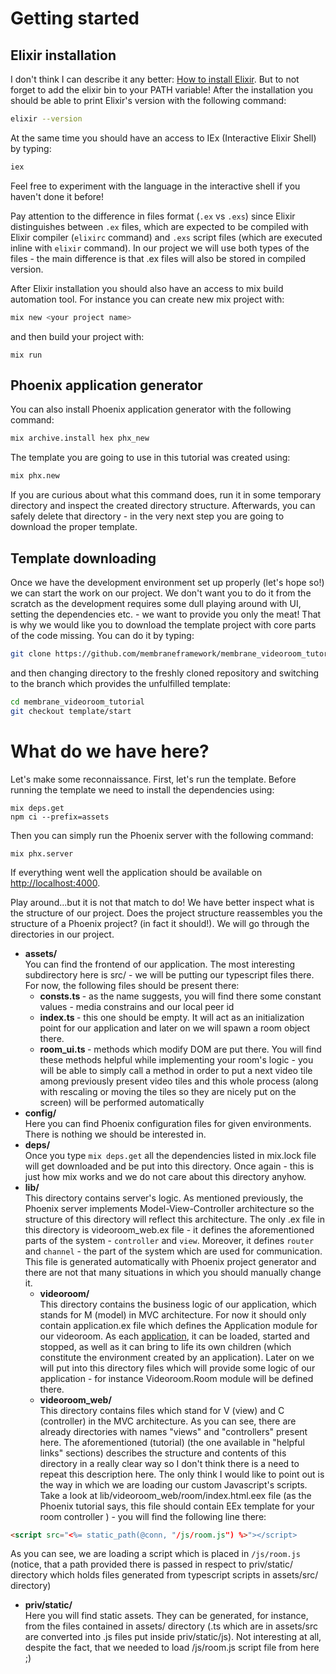 # Getting started

## Elixir installation
  I don't think I can describe it any better: [How to install Elixir](https://elixir-lang.org/install.html).
  But to not forget to add the elixir bin to your PATH variable!
  After the installation you should be able to print Elixir's version with the following command:
  ```bash
  elixir --version
  ```
  At the same time you should have an access to IEx (Interactive Elixir Shell) by typing:
  ```bash
  iex
  ```
  Feel free to experiment with the language in the interactive shell if you haven't done it before!

  Pay attention to the difference in files format (`.ex` vs `.exs`) since Elixir distinguishes between `.ex` files, which are expected to be compiled with Elixir compiler (```elixirc``` command) and `.exs` script files (which are executed inline with ```elixir``` command). In our project we will use both types of the files - the main difference is that .ex files will also be stored in compiled version.

  After Elixir installation you should also have an access to mix build automation tool. For instance you can create new mix project with:
  ```bash
  mix new <your project name>
  ```

  and then build your project with:
  ```
  mix run
  ```


## Phoenix application generator
You can also install Phoenix application generator with the following command:
```bash
mix archive.install hex phx_new
```
The template you are going to use in this tutorial was created using:
```bash
mix phx.new
```
If you are curious about what this command does, run it in some temporary directory and inspect the created directory structure. Afterwards, you can safely delete that directory - in the very next step you are going to download the proper template.

## Template downloading
Once we have the development environment set up properly (let's hope so!) we can start the work on our project. We don't want you to do it from the scratch as the development requires some dull playing around with UI, setting the dependencies etc. - we want to provide you only the meat! That is why we would like you to download the template project with core parts of the code missing. You can do it by typing:

```bash
git clone https://github.com/membraneframework/membrane_videoroom_tutorial
```

and then changing directory to the freshly cloned repository and switching to the branch which provides the unfulfilled template:

```bash
cd membrane_videoroom_tutorial
git checkout template/start
```

# What do we have here?
  Let's make some reconnaissance. 
  First, let's run the template.
  Before running the template we need to install the dependencies using:
  ```
  mix deps.get
  npm ci --prefix=assets
  ```
  Then you can simply run the Phoenix server with the following command:
  ```
  mix phx.server
  ```
  If everything went well the application should be available on [http://localhost:4000](http://localhost:4000/).

  Play around...but it is not that match to do! We have better inspect what is the structure of our project.
  Does the project structure reassembles you the structure of a Phoenix project? (in fact it should!). We will go through the directories in our project.
  + <b> assets/ </b> <br>
  You can find the frontend of our application. The most interesting subdirectory here is src/ - we will be putting our typescript files there. For now, the following files should be present there: 
    + <b> consts.ts </b> - as the name suggests, you will find there some constant values - media constrains and our local peer id
    + <b> index.ts </b> - this one should be empty. It will act as an initialization point for our application and later on we will spawn a room object there.
    + <b> room_ui.ts </b> - methods which modify DOM are put there. You will find these methods helpful while implementing your room's logic - you will be able to simply call a method in order to put a next video tile among previously present video tiles and this whole process (along with rescaling or moving the tiles so they are nicely put on the screen) will be performed automatically
  + <b> config/ </b> <br>
  Here you can find Phoenix configuration files for given environments. There is nothing we should be interested in.
  + <b> deps/ </b> <br>
  Once you type ```mix deps.get``` all the dependencies listed in mix.lock file will get downloaded and be put into this directory. Once again - this is just how mix works and we do not care about this directory anyhow.
  + <b> lib/ </b> <br>
  This directory contains server's logic. As mentioned previously, the Phoenix server implements Model-View-Controller architecture so the structure of this directory will reflect this architecture. The only .ex file in this directory is videoroom_web.ex file - it defines the aforementioned parts of the system - ```controller``` and ```view```. Moreover, it defines ```router``` and ```channel``` - the part of the system which are used for communication. This file is generated automatically with Phoenix project generator and there are not that many situations in which you should manually change it.
    + <b> videoroom/ </b> <br>
      This directory contains the business logic of our application, which stands for M (model) in MVC architecture. For now it should only contain application.ex file which defines the Application module for our videoroom. As each [application](https://hexdocs.pm/elixir/1.12/Application.html), it can be loaded, started and stopped, as well as it can bring to life its own children (which constitute the environment created by an application). Later on we will put into this directory files which will provide some logic of our application - for instance Videoroom.Room module will be defined there.
    + <b> videoroom_web/ </b> <br>
      This directory contains files which stand for V (view) and C (controller) in the MVC architecture.
      As you can see, there are already directories with names "views" and "controllers" present here. The aforementioned (tutorial) (the one available in "helpful links" sections) describes the structure and contents of this directory in a really clear way so I don't think there is a need to repeat this description here. The only think I would like to point out is the way in which we are loading our custom Javascript's scripts. Take a look at lib/videoroom_web/room/index.html.eex file (as the Phoenix tutorial says, this file should contain EEx template for your room controller ) - you will find the following line there:
  ```html
  <script src="<%= static_path(@conn, "/js/room.js") %>"></script>
  ```
  As you can see, we are loading a script which is placed in ```/js/room.js``` (notice, that a path provided there is passed in respect to priv/static/ directory which holds files generated from typescript scripts in assets/src/ directory)

  + <b> priv/static/ </b> <br>
  Here you will find static assets. They can be generated, for instance, from the files contained in assets/ directory (.ts which are in assets/src are converted into .js files put inside priv/static/js). Not interesting at all, despite the fact, that we needed to load /js/room.js script file from here ;)
  